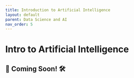 ```yaml
---
title: Introduction to Artificial Intelligence 
layout: default 
parent: Data Science and AI 
nav_order: 5
---
```

# Intro to Artificial Intelligence 

🚧 Coming Soon! 🛠️
---
